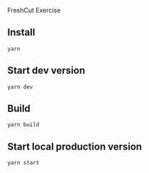 FreshCut Exercise

## Install

```
yarn
```

## Start dev version

```
yarn dev
```

## Build

```
yarn build
```

## Start local production version

```
yarn start
```
